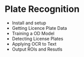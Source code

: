# Plate Recognition

* Install and setup
* Getting Licence Plate Data
* Training a OD Model
* Detecting License Plates
* Applying OCR to Text
* Output ROIs and Resutls